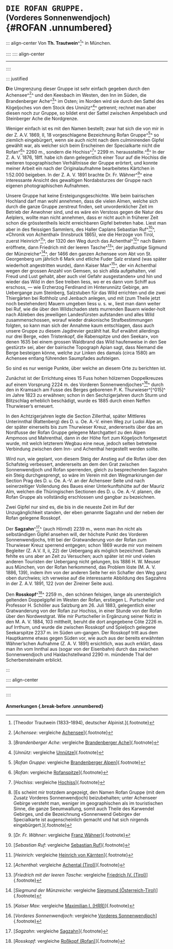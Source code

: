 # **`DIE ROFAN GRUPPE.`**<br /><small>(Vorderes Sonnenwendjoch)</small><br /> {#ROFAN .unnumbered}
::: align-center
Von **Th. Trautwein**^[^950]^  in  München.<br /><br />
::::
:::: align-center
****
::::

::: justified


**D**ie Umgrenzung dieser Gruppe ist sehr einfach gegeben durch den Achensee^[^951]^ und
den Keesbach im Westen, den Inn im Süden, die Brandenberger Ache^[^952]^ im
Osten; im Norden wird sie durch den Sattel des Kögeljoches von dem Stock des
Unnütz^[^954]^ getrennt; rechnet man aber diesen noch zur Gruppe, so bildet erst der
Sattel zwischen Ampelsbach und Steinberger Ache die Nordgrenze.

Weniger einfach ist es mit den Namen bestellt; zwar hat sich die von mir
in der Z. A.V. 1869, II, 18 vorgeschlagene Bezeichnung Rofan Gruppe^[^953]^ so ziemlich
eingebürgert, wenn sie auch nicht nach dem culminirenden Gipfel gewählt war, als
welcher sich beim Erscheinen der Specialkarte nicht die Rofan^[^955]^ 2260&nbsp;m.,
sondern die Hochiss^[^956]^ 2299&nbsp;m. herausstellte.^[^957]^ In der
Z. A. V. 1876, 18ff. habe ich dann gelegentlich einer Tour auf die Hochiss die weiteren
topographischen Verhältnisse der Gruppe erörtert, und konnte meiner Arbeit ein
nach der Originalaufnahme bearbeitetes Kärtchen in 1:52.000 beigeben. In der
Z. A. V. 1891 brachte Dr. Fr. Wähner^[^958]^ eine interessante Ansicht des gewaltigen
Nordabsturzes der Gruppe nach eigenen photographischen Aufnahmen.

Unsere Gruppe hat keine Ersteigungsgeschichte. Wie beim bairischen Hochland darf
man wohl annehmen, dass die vielen Almen, welche sich durch die
ganze Gruppe zerstreut finden, seit unvordenklicher Zeit im Betrieb der Anwohner
sind, und es wäre ein Verstoss gegen die Natur des Aelplers, wollte man nicht
annehmen, dass er nicht auch in früherer Zeit schon die grösstentheils leicht
erreichbaren Gipfel betreten habe. Liest man aber in des fleissigen Sammlers, des
Haller Caplans Sebastian Ruf^[^959]^, «Chronik von Achenthal» (Innsbruck 1865),
wie die Herzoge von Tirol, zuerst Heinrich^[^960]^, der 1320 den Weg durch das
Achenthal^[^961]^ nach Baiern eröffnete, dann Friedrich mit der leeren Tasche^[^967]^,
der  jagdlustige Sigmund der Münzreiche^[^962]^, der 1466 den ganzen Achensee
vom Abt von St. Georgenberg um jährlich 6 Mark und etliche Fuder Salz erstand
(was später wiederholt angestritten wurde), dann Kaiser Max^[^963]^, der
«in Achenthal wegen der grossen Anzahl von Gemsen, so sich allda aufgehalten,
viel Freud und Lust gehabt, aber auch viel Gefahr ausgestanden» und hin und wieder
das Wild in den See treiben liess, wo er es dann vom Schiff aus erschoss, — wie
Erzherzog Ferdinand im Hinterunnütz Gebirge, am Uebergange zum Steinberg,
Salzstuben für das Wild errichten und die zwei Thiergärten bei Rothholz und Jenbach
anlegen, und mit (zum Theile jetzt noch bestehenden) Mauern umgeben liess u. s. w.,
liest man dann weiter bei Ruf, wie die über den Wildschaden stets murrenden Bauern
wieder-holt nach Ableben des jeweiligen Landesfürsten aufstanden und alles Wild
zusammenschossen, worauf wieder drakonische Strafbestimmungen folgten, so kann
man sich der Annahme kaum entschlagen, dass auch unsere Gruppe zu diesem
Jagdrevier gezählt hat. Ruf erwähnt allerdings nur drei Berge, «den Tristenkopf,
die Rabenspitze und den Seekar», von denen 1635 bei einem grossen Waldbrand
das Wild haufenweise in den See gestürzt» sei, aber der bairische Topograph
Apian sagt, dass Niemand die Berge besteigen könne, welche zur Linken des
damals (circa 1580) am Achensee entlang führenden Saumpfades aufsteigen.

So sind es nur wenige Punkte, über welche an diesem Orte zu berichten ist.

Zunächst ist der Errichtung eines 15 Fuss hohen hölzernen Doppelkreuzes
auf einem Vorsprung 2224&nbsp;m. des Vorderen Sonnenwendjoches^[^964]^ durch
den in Kramsach am Fusse des Berges geborenen P. K. Thurwieser^[^015]^ im Jahre
1823 zu erwähnen; schon in den Sechzigerjahren durch Sturm und Blitzschlag erheblich
beschädigt, wurde es 1885 durch einen Neffen Thurwieser’s erneuert.

In den Achtzigerjahren legte die Section Zillerthal, später Mittleres Unterinnthal (Rattenberg)
des D. u. Oe. A.-V. einen Weg zur Ludoi Alpe an, der später einerseits bis zum
Thurwieser Kreuz, andererseits über das am Nordfusse der Rofan Gruppe gelegene
Marchgatterl zu den Alpen Ampmoos und Mahrenthal, dann in der Höhe fort zum
Kögeljoch fortgesetzt wurde, mit welch letzterem Wegbau eine neue, jedoch selten
betretene Verbindung zwischen dem Inn- und Achenthal hergestellt werden sollte.

Wird nun, wie geplant, von diesem Steig der Anstieg auf die Rofan über
den Schafsteig verbessert, andererseits an dem den Grat zwischen Sonnenwendjoch
und Rofan sperrenden, gleich zu besprechenden Sagzahn ein Steig durchgesprengt,
so wäre im Verein mit den Wegmarkirungen der Section Prag des D. u. Oe. A.-V.
an der Achenseer Seite und nach seinerzeitiger Vollendung des Baues einer
Unterkunftshütte auf der Mauriz Alm, welchen die Thüringischen Sectionen des D. u. Oe.
A.-V. planen, die Rofan Gruppe als vollständig erschlossen und gangbar zu bezeichnen.

Zwei Gipfel nur sind es, die bis in die neueste Zeit im Ruf der Unzugänglichkeit standen,
der eben genannte Sagzahn und der neben der Rofan gelegene Rosskopf.

Der **Sagzahn**^[^965]^ (auch Hörndl) 2239 m., wenn man ihn nicht als selbständigen
Gipfel ansehen will, der höchste Punkt des Vorderen Sonnenwendjochs, tritt bei
der Gratwanderung von der Rofan zum Thurwieser Kreuz sperrend entgegen;
schon 1869 wurde mir von meinem Begleiter (Z. A.V. II, ii, 22) der Uebergang als
möglich bezeichnet. Damals fehlte es uns aber an Zeit zu Versuchen; auch später
ist mir und vielen anderen Touristen der Uebergang nicht gelungen, bis 1886
H. W. Meuser aus München, von der Rofan herkommend, das Problem löste
(M. A. V. 1886, 139), indem ihm von der anderen Seite her ein Schafler den Weg
ganz oben durchwies; ich verweise auf die interessante Abbildung des Sagzahns
in der Z. A.V. 1891, 122 (von der Zireiner Seite aus).

Den **Rosskopf**^[^966]^ 2259 m., den schönen felsigen, lange als unersteiglich
geltenden Doppelgipfel im Westen der Rofan, erstiegen L. Purtscheller und Professor
H. Schöller aus Salzburg am 26. Juli 1883, gelegentlich einer Gratwanderung von
der Rofan zur Hochiss, in einer Stunde von der Rofan über den Nordwestgrat.
Wie mir Purtscheller in Ergänzung seiner Notiz in den M. A. V. 1884, 103
mittheilt, beruht die dort angegebene Côte 2226&nbsp;m. auf Irrthum, und wurde die
zwischen Rosskopf und Spieljoch gelegene Seekarspitze 2237&nbsp;m. im Süden
um-gangen. Der Rosskopf tritt aus dem Hauptkamme etwas gegen Süden vor, wie
auch aus der bereits erwähnten Wähner’schen Aufnahme (Z. A. V. 1891) ersichtlich,
was auch erklärt, dass man ihn vom Innthal aus (sogar von der Eisenbahn) durch
das zwischen Sonnenwendjoch und Haidachstellwand 2290 m. mündende Thal der
Scherbensteinalm erblickt.

:::

:::: align-center
****
::::

#### **Anmerkungen** {.break-before .unnumbered}

[^950]: [Theodor Trautwein (1833–1894), deutscher Alpinist.]{.footnote}

[^951]: [*Achensee*:  vergleiche [Achensee](https://de.wikipedia.org/wiki/Achensee)]{.footnote}

[^952]: [*Brandenberger Ache*:  vergleiche [Brandenberger Ache](https://de.wikipedia.org/wiki/Brandenberger_Ache)]{.footnote}

[^953]: [*Rofan Gruppe*:  vergleiche [Brandenberger Alpen](https://de.wikipedia.org/wiki/Brandenberger_Alpen)]{.footnote}

[^954]: [*Unnütz*:  vergleiche [Unnütze](https://de.wikipedia.org/wiki/Unn%C3%BCtze)]{.footnote}

[^955]: [*Rofan*:  vergleiche [Rofanspitze](https://de.wikipedia.org/wiki/Rofanspitze)]{.footnote}

[^956]: [*Hochiss*:  vergleiche [Hochiss](https://de.wikipedia.org/wiki/Hochiss)]{.footnote}

[^957]: [Es scheint mir trotzdem angezeigt, den Namen Rofan Gruppe (mit dem Zusatz Vorderes
Sonnenwendjoch) beizubehalten; unter Achenseer Gebirge versteht man, weniger im geographischen
als im touristischen Sinne, die ganze Seeumwallung, somit auch Theile des Karwendel Gebirges, und die
Bezeichnung «Sonnenwend Gebirge» der Specialkarte ist augenscheinlich gemacht und hat sich nirgends
eingebürgert.]{.footnote}

[^958]: [*Dr. Fr. Wähner*:  vergleiche [Franz Wähner](https://de.wikipedia.org/wiki/Franz_W%C3%A4hner)]{.footnote}

[^959]: [*Sebastian Ruf*:  vergleiche [Sebastian Ruf](https://de.wikipedia.org/wiki/Sebastian_Ruf)]{.footnote}

[^960]: [*Heinrich*:  vergleiche [Heinrich von Kärnten](https://de.wikipedia.org/wiki/Heinrich_von_K%C3%A4rnten)]{.footnote}

[^961]: [*Achenthal*:  vergleiche [Achental (Tirol)](https://de.wikipedia.org/wiki/Achental_(Tirol))]{.footnote}

[^967]: [*Friedrich mit der leeren Tasche*:  vergleiche [Friedrich IV. (Tirol)](https://de.wikipedia.org/wiki/Friedrich_IV._%28Tirol%29
)]{.footnote}

[^962]: [*Siegmund der Münzreiche*:  vergleiche [Siegmund (Österreich-Tirol)](https://de.wikipedia.org/wiki/Siegmund_%28%C3%96sterreich-Tirol%29)]{.footnote}

[^963]: [*Kaiser Max*:  vergleiche [Maximilian I. (HRR)](https://de.wikipedia.org/wiki/Maximilian_I._(HRR))]{.footnote}

[^964]: [*Vorderes Sonnenwendjoch*:  vergleiche [Vorderes Sonnenwendjoch](https://de.wikipedia.org/wiki/Vorderes_Sonnwendjoch)]{.footnote}

[^965]: [*Sagzahn*:  vergleiche [Sagzahn](https://de.wikipedia.org/wiki/Sagzahn)]{.footnote}

[^966]: [*Rosskopf*:  vergleiche [Roßkopf (Rofan)](https://de.wikipedia.org/wiki/Ro%C3%9Fkopf_(Rofan))]{.footnote}
